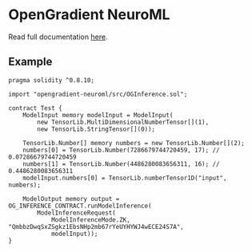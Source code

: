 # OpenGradient NeuroML 

Read full documentation [here](https://docs.opengradient.ai/developers/neuro_ml/).

## Example

```solidity
pragma solidity ^0.8.10;

import "opengradient-neuroml/src/OGInference.sol";

contract Test {
    ModelInput memory modelInput = ModelInput(
        new TensorLib.MultiDimensionalNumberTensor[](1),
        new TensorLib.StringTensor[](0));

    TensorLib.Number[] memory numbers = new TensorLib.Number[](2);
    numbers[0] = TensorLib.Number(7286679744720459, 17); // 0.07286679744720459
    numbers[1] = TensorLib.Number(4486280083656311, 16); // 0.4486280083656311
    modelInput.numbers[0] = TensorLib.numberTensor1D("input", numbers);

    ModelOutput memory output = OG_INFERENCE_CONTRACT.runModelInference(
        ModelInferenceRequest(
            ModelInferenceMode.ZK, "QmbbzDwqSxZSgkz1EbsNHp2mb67rYeUYHYWJ4wECE24S7A", 
            modelInput));
}
```
